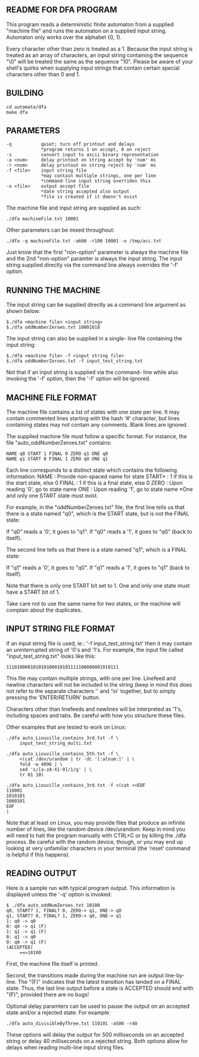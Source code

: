 
README FOR DFA PROGRAM
----------------------------
This program reads a deterministic finite automaton
from a supplied "machine file" and runs the automaton 
on a supplied input string. Automaton only works
over the alphabet {0, 1}.

Every character other than zero is treated as a 1. 
Because the input string is treated as an array of 
characters, an input string containing the 
sequence "\0" will be treated the same as the 
sequence "10". Please be aware of your shell's
quirks when supplying input strings that contain
certain special characters other than 0 and 1.

BUILDING
--------------
```
cd automata/dfa
make dfa
```

PARAMETERS
----------
```
-q           quiet; turn off printout and delays
             *program returns 1 on accept, 0 on reject
-s           convert input to ascii binary representation
-a <num>     delay printout on string accept by 'num' ms
-r <num>     delay printout on string reject by 'num' ms
-f <file>    input string file
             *may contain multiple strings, one per line
             *command-line input string overrides this
-o <file>    output accept file
             *date string accepted also output 
             *file is created if it doesn't exist
```

The machine file and input string are supplied as such:
```
./dfa machineFile.txt 10001
```
Other parameters can be mixed throughout:
```
./dfa -q machineFile.txt -a600 -r100 10001 -o /tmp/acc.txt
```
Just know that the first "non-option" parameter is always
the machine file and the 2nd "non-option" paramter is 
always the input string. The input string supplied directly
via the command line always overrides the '-f' option. 

RUNNING THE MACHINE
-------------------------
The input string can be supplied directly as a
command line argument as shown below:
```
$./dfa <machine file> <input string>
$./dfa oddNumberZeroes.txt 10001010
```
The input string can also be supplied in a single-
line file containing the input string:
```
$./dfa <machine file> -f <input string file>
$./dfa oddNumberZeroes.txt -f input_test_string.txt
```
Not that if an input string is supplied via the command-
line while also invoking the '-f' option, then the '-f'
option will be ignored.

MACHINE FILE FORMAT
-------------------------
The machine file contains a list of states with one
state per line. It may contain commented lines starting
with the hash '#' character, but lines containing states
may not contain any comments. Blank lines are ignored.

The supplied machine file must follow a specific
format. For instance, the file "auto_oddNumberZeroes.txt"
contains:
```
NAME q0 START 1 FINAL 0 ZERO q1 ONE q0
NAME q1 START 0 FINAL 1 ZERO q0 ONE q1
```
Each line corresponds to a distinct state which
contains the following information:
NAME   : Provide non-spaced name for state
START* : 1 if this is the start state, else 0
FINAL  : 1 if this is a final state, else 0
ZERO   : Upon reading '0', go to state name
ONE    : Upon reading '1', go to state name
*One and only one START state must exist.

For example, in the "oddNumberZeroes.txt" file, the
first line tells us that there is a state named "q0",
which is the START state, but is not the FINAL state:

If "q0" reads a '0', it goes to "q1".
If "q0" reads a '1', it goes to "q0" (back to itself).

The second line tells us that there is a state named
"q1", which is a FINAL state:

If "q1" reads a '0', it goes to "q0".
If "q1" reads a '1', it goes to "q1" (back to itself).

Note that there is only one START bit set to 1. One 
and only one state must have a START bit of 1.

Take care not to use the same name for two
states, or the machine will complain about
the duplicates.

INPUT STRING FILE FORMAT
------------------------------
If an input string file is used, ie.:
    '-f input_test_string.txt' 
then it may contain an uninterrupted string 
of '0's and '1's. For example, the input file 
called  "input_test_string.txt" looks like this:

```
111010000101010100010101111100000001010111
```

This file may contain multiple strings, with
one per line. Linefeed and newline characters
will not be included in the string (keep in mind
this does not refer to the separate characters
'\' and '\n' together, but to simply pressing
the 'ENTER/RETURN' button. 

Characters other than linefeeds and newlines will
be interpreted as '1's, including spaces and tabs.
Be careful with how you structure these files.

Other examples that are tested to work on Linux:

```
./dfa auto_Liouville_contains_3rd.txt -f \
     input_test_string_multi.txt
```
```
./dfa auto_Liouville_contains_5th.txt -f \
     <(cat /dev/urandom | tr -dc '[:alnum:]' | \
     fold -w 4096 | \
     sed 's/[a-zA-X1-9]/1/g' | \
     tr 01 10)
```
```
./dfa auto_Liouville_contains_3rd.txt -f <(cat <<EOF
110001
1010101
1000101
EOF
)
```
Note that at least on Linux, you may provide files
that produce an infinite number of lines, like the
random device /dev/urandom. Keep in mind you will 
need to halt the program manually with CTRL+C or
by killing the ./dfa process. Be careful with the
random device, though, or you may end up looking at
very unfamiliar characters in your terminal (the
'reset' command is helpful if this happens).

READING OUTPUT
--------------------
Here is a sample run with typical program output. 
This information is displayed unless the '-q'
option is invoked:
```
$ ./dfa auto_oddNumZeroes.txt 10100
q0, START? 1, FINAL? 0, ZERO-> q1, ONE-> q0
q1, START? 0, FINAL? 1, ZERO-> q0, ONE-> q1
1: q0 -> q0
0: q0 -> q1 (F)
1: q1 -> q1 (F)
0: q1 -> q0
0: q0 -> q1 (F)
(ACCEPTED)
     ==>10100
```

First, the machine file itself is printed.

Second, the transitions made during the machine run
are output line-by-line. The "(F)" indicates that the 
latest transition has landed on a FINAL state. Thus, 
the last line output before a state is ACCEPTED should 
end with "(F)", provided there are no bugs!

Optional delay paramters can be used to pause the
output on an accepted state and/or a rejected state.
For example:

```
./dfa auto_divisibleByThree.txt 110101 -a500 -r40
```

These options will delay the output for 500 
milliseconds on an accepted string or delay 40 
milliseconds on a rejected string. Both options allow 
for delays when reading multi-line input string files.

